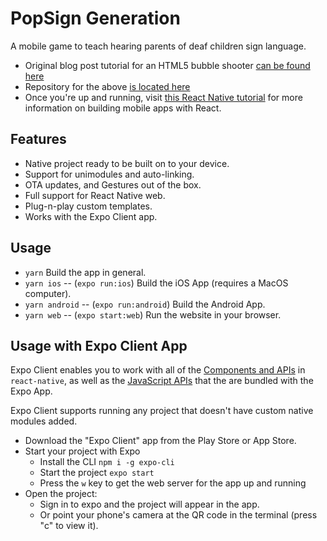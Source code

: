 # PopSign Generation

A mobile game to teach hearing parents of deaf children sign language.

- Original blog post tutorial for an HTML5 bubble shooter [can be found here](https://rembound.com/articles/bubble-shooter-game-tutorial-with-html5-and-javascript)
- Repository for the above [is located here](https://github.com/rembound/Bubble-Shooter-HTML5)
- Once you're up and running, visit [this React Native tutorial](https://reactnative.dev/docs/tutorial) for more information on building mobile apps with React.

## Features

- Native project ready to be built on to your device.
- Support for unimodules and auto-linking.
- OTA updates, and Gestures out of the box.
- Full support for React Native web.
- Plug-n-play custom templates.
- Works with the Expo Client app.

## Usage

- `yarn` Build the app in general.
- `yarn ios` -- (`expo run:ios`) Build the iOS App (requires a MacOS computer).
- `yarn android` -- (`expo run:android`) Build the Android App.
- `yarn web` -- (`expo start:web`) Run the website in your browser.

## Usage with Expo Client App

Expo Client enables you to work with all of the [Components and APIs](https://facebook.github.io/react-native/docs/getting-started) in `react-native`, as well as the [JavaScript APIs](https://docs.expo.io/versions/latest) that the are bundled with the Expo App.

Expo Client supports running any project that doesn't have custom native modules added.

- Download the "Expo Client" app from the Play Store or App Store.
- Start your project with Expo
  - Install the CLI `npm i -g expo-cli`
  - Start the project `expo start`
  - Press the `w` key to get the web server for the app up and running
- Open the project:
  - Sign in to expo and the project will appear in the app.
  - Or point your phone's camera at the QR code in the terminal (press "c" to view it).